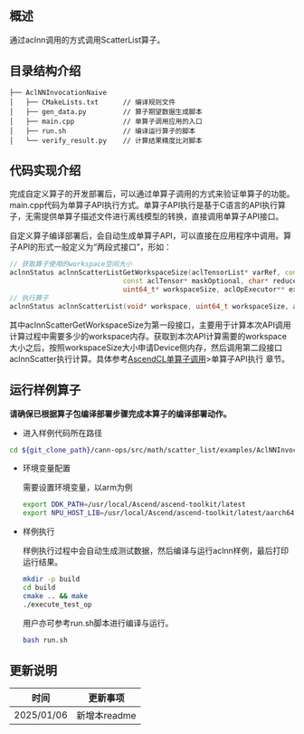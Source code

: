 ## 概述

通过aclnn调用的方式调用ScatterList算子。

## 目录结构介绍

```
├── AclNNInvocationNaive
│   ├── CMakeLists.txt      // 编译规则文件
│   ├── gen_data.py         // 算子期望数据生成脚本
│   ├── main.cpp            // 单算子调用应用的入口
│   ├── run.sh              // 编译运行算子的脚本
│   └── verify_result.py    // 计算结果精度比对脚本
```

## 代码实现介绍

完成自定义算子的开发部署后，可以通过单算子调用的方式来验证单算子的功能。main.cpp代码为单算子API执行方式。单算子API执行是基于C语言的API执行算子，无需提供单算子描述文件进行离线模型的转换，直接调用单算子API接口。

自定义算子编译部署后，会自动生成单算子API，可以直接在应用程序中调用。算子API的形式一般定义为“两段式接口”，形如：

```cpp
// 获取算子使用的workspace空间大小
aclnnStatus aclnnScatterListGetWorkspaceSize(aclTensorList* varRef, const aclTensor* indice, const aclTensor* updates,
                            const aclTensor* maskOptional, char* reduceOptional, int64_t axis,
                            uint64_t* workspaceSize, aclOpExecutor** executor);
// 执行算子
aclnnStatus aclnnScatterList(void* workspace, uint64_t workspaceSize, aclOpExecutor* executor, const aclrtStream stream);
```

其中aclnnScatterGetWorkspaceSize为第一段接口，主要用于计算本次API调用计算过程中需要多少的workspace内存。获取到本次API计算需要的workspace大小之后，按照workspaceSize大小申请Device侧内存，然后调用第二段接口aclnnScatter执行计算。具体参考[AscendCL单算子调用](https://hiascend.com/document/redirect/CannCommunityAscendCInVorkSingleOp)>单算子API执行 章节。

## 运行样例算子
  **请确保已根据算子包编译部署步骤完成本算子的编译部署动作。**
  
  - 进入样例代码所在路径
  
  ```bash
  cd ${git_clone_path}/cann-ops/src/math/scatter_list/examples/AclNNInvocationNaive
  ```
  
  - 环境变量配置
    
    需要设置环境变量，以arm为例
    
    ```bash
    export DDK_PATH=/usr/local/Ascend/ascend-toolkit/latest
    export NPU_HOST_LIB=/usr/local/Ascend/ascend-toolkit/latest/aarch64-linux/devlib
    ```
  - 样例执行
    
    样例执行过程中会自动生成测试数据，然后编译与运行aclnn样例，最后打印运行结果。
    
    ```bash
    mkdir -p build
    cd build
    cmake .. && make
    ./execute_test_op
    ```
    
    用户亦可参考run.sh脚本进行编译与运行。
    
    ```bash
    bash run.sh
    ```

## 更新说明

| 时间       | 更新事项     |
| ---------- | ------------ |
| 2025/01/06 | 新增本readme |
